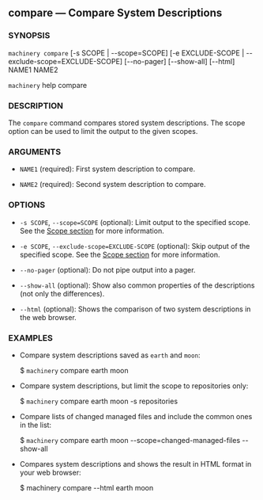
## compare — Compare System Descriptions

### SYNOPSIS

`machinery compare` [-s SCOPE | --scope=SCOPE] [-e EXCLUDE-SCOPE | --exclude-scope=EXCLUDE-SCOPE] [--no-pager] [--show-all] [--html] NAME1 NAME2

`machinery` help compare


### DESCRIPTION

The `compare` command compares stored system descriptions. The scope option can
be used to limit the output to the given scopes.


### ARGUMENTS

  * `NAME1` (required):
    First system description to compare.

  * `NAME2` (required):
    Second system description to compare.


### OPTIONS

  * `-s SCOPE`, `--scope=SCOPE` (optional):
    Limit output to the specified scope.
    See the [Scope section](#Scopes) for more information.

  * `-e SCOPE`, `--exclude-scope=EXCLUDE-SCOPE` (optional):
    Skip output of the specified scope.
    See the [Scope section](#Scopes) for more information.

  * `--no-pager` (optional):
    Do not pipe output into a pager.

  * `--show-all` (optional):
    Show also common properties of the descriptions (not only the differences).

  * `--html` (optional):
    Shows the comparison of two system descriptions in the web browser.


### EXAMPLES

  * Compare system descriptions saved as `earth` and `moon`:

    $ `machinery` compare earth moon

  * Compare system descriptions, but limit the scope to repositories only:

    $ `machinery` compare earth moon -s repositories

  * Compare lists of changed managed files and include the common ones in the
    list:

    $ `machinery` compare earth moon --scope=changed-managed-files --show-all

  * Compares system descriptions and shows the result in HTML format in your web browser:

      $ machinery compare --html earth moon
